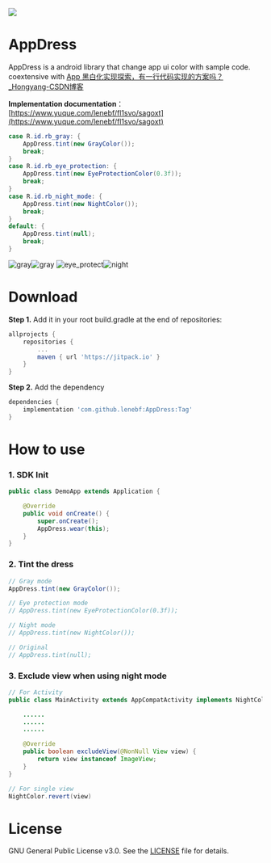 [![](https://jitpack.io/v/lenebf/AppDress.svg)](https://jitpack.io/#lenebf/AppDress)

# AppDress

AppDress is a android library that change app ui color with sample code. coextensive with [App 黑白化实现探索，有一行代码实现的方案吗？_Hongyang-CSDN博客](https://blog.csdn.net/lmj623565791/article/details/105319752)

**Implementation documentation**：[https://www.yuque.com/lenebf/fl1svo/sagoxt](https://www.yuque.com/lenebf/fl1svo/sagoxt)

```java
case R.id.rb_gray: {
    AppDress.tint(new GrayColor());
    break;
}
case R.id.rb_eye_protection: {
    AppDress.tint(new EyeProtectionColor(0.3f));
    break;
}
case R.id.rb_night_mode: {
    AppDress.tint(new NightColor());
    break;
}
default: {
    AppDress.tint(null);
    break;
}
```

![gray](./image/normal-1.png)![gray](./image/gray-2.png)
![eye_protect](./image/eye_protect-1.png)![night](./image/night2-1.png)

# Download

**Step 1.** Add it in your root build.gradle at the end of repositories:

```groovy
allprojects {
    repositories {
        ...
        maven { url 'https://jitpack.io' }
    }
}
```

**Step 2.** Add the dependency

```groovy
dependencies {
    implementation 'com.github.lenebf:AppDress:Tag'
}
```

# How to use

### 1. SDK Init

```java
public class DemoApp extends Application {

    @Override
    public void onCreate() {
        super.onCreate();
        AppDress.wear(this);
    }
}
```

### 2. Tint the dress

```java
// Gray mode
AppDress.tint(new GrayColor());

// Eye protection mode
// AppDress.tint(new EyeProtectionColor(0.3f));

// Night mode
// AppDress.tint(new NightColor());

// Original
// AppDress.tint(null);
```

### 3. Exclude view when using night mode

```java
// For Activity
public class MainActivity extends AppCompatActivity implements NightColorFilter {

    ......
    ......
    ......

    @Override
    public boolean excludeView(@NonNull View view) {
        return view instanceof ImageView;
    }
}
```

```java
// For single view
NightColor.revert(view)
```

# License

GNU General Public License v3.0. See the [LICENSE](https://github.com/lenebf/AppDress/blob/master/LICENSE) file for details.
